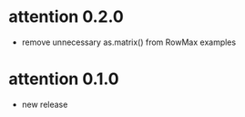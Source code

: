 # attention 0.2.0
* remove unnecessary as.matrix() from RowMax examples


# attention 0.1.0
* new release
